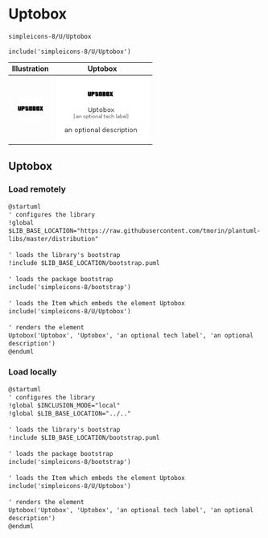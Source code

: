 # Uptobox


```text
simpleicons-8/U/Uptobox
```

```text
include('simpleicons-8/U/Uptobox')
```



| Illustration | Uptobox |
| :---: | :---: |
| ![illustration for Illustration](../../simpleicons-8/U/Uptobox.png) | ![illustration for Uptobox](../../simpleicons-8/U/Uptobox.Local.png) |




## Uptobox

### Load remotely
```plantuml
@startuml
' configures the library
!global $LIB_BASE_LOCATION="https://raw.githubusercontent.com/tmorin/plantuml-libs/master/distribution"

' loads the library's bootstrap
!include $LIB_BASE_LOCATION/bootstrap.puml

' loads the package bootstrap
include('simpleicons-8/bootstrap')

' loads the Item which embeds the element Uptobox
include('simpleicons-8/U/Uptobox')

' renders the element
Uptobox('Uptobox', 'Uptobox', 'an optional tech label', 'an optional description')
@enduml
```

### Load locally
```plantuml
@startuml
' configures the library
!global $INCLUSION_MODE="local"
!global $LIB_BASE_LOCATION="../.."

' loads the library's bootstrap
!include $LIB_BASE_LOCATION/bootstrap.puml

' loads the package bootstrap
include('simpleicons-8/bootstrap')

' loads the Item which embeds the element Uptobox
include('simpleicons-8/U/Uptobox')

' renders the element
Uptobox('Uptobox', 'Uptobox', 'an optional tech label', 'an optional description')
@enduml
```

